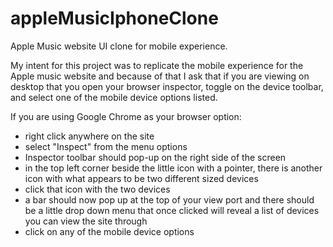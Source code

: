 # appleMusicIphoneClone
Apple Music website UI clone for mobile experience.

My intent for this project was to replicate the mobile experience for the Apple music website and because of that I ask that if you are viewing on desktop that you open your browser inspector, toggle on the device toolbar, and select one of the mobile device options listed.

If you are using Google Chrome as your browser option:
- right click anywhere on the site
- select "Inspect" from the menu options 
- Inspector toolbar should pop-up on the right side of the screen
- in the top left corner beside the little icon with a pointer, there is another icon with what appears to be two different sized devices
- click that icon with the two devices
- a bar should now pop up at the top of your view port and there should be a little drop down menu that once clicked will reveal a list of  devices you can view the site through
- click on any of the mobile device options
